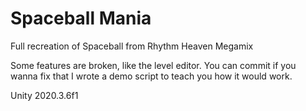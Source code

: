 # Spaceball Mania
Full recreation of Spaceball from Rhythm Heaven Megamix

Some features are broken, like the level editor. You can commit if you wanna fix that I wrote a demo script to teach you how it would work.

Unity 2020.3.6f1
